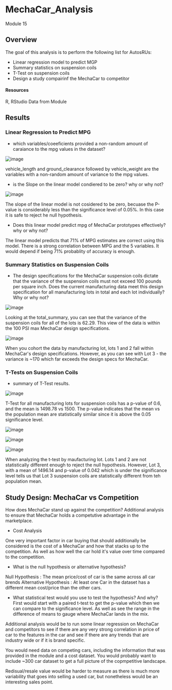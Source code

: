 # MechaCar_Analysis
Module 15

## Overview
The goal of this analysis is to perform the following list for AutosRUs:
- Linear regression model to predict MGP
- Summary statistics on suspension coils
- T-Test on suspension coils
- Design a study compairinf the MechaCar to competitor

#### Resources
R, RStudio
Data from Module


## Results
### Linear Regression to Predict MPG

- which variables/coeeficients provided a non-random amount of caraiance to the mpg values in the dataset?

![image](https://user-images.githubusercontent.com/94019661/161610216-1847361b-c78b-4340-b2b3-24f0cc352c53.png)

vehicle_length and ground_clearance followed by vehicle_weight are the variables with a non-random amount of variance to the mpg values. 

- is the Slope on the linear model condiered to be zero? why or why not?

![image](https://user-images.githubusercontent.com/94019661/161610233-22296f60-fa94-46b5-8b77-1857b0a53b79.png)

The slope of the linear model is not cosidered to be zero, becuase the P-value is considerably less than the significance level of 0.05%. In this case it is safe to reject he null hypothesis.

- Does this linear model predict mpg of MechaCar prototypes effectively? why or why not?

The linear model predicts that 71% of MPG estimates are correct using this model. There is a strong correlation between MPG and the 5 variables. It would depend if being 71% probablity of accuracy is enough. 


### Summary Statistics on Suspension Coils

- The design specifications for the MechaCar suspension coils dictate that the variance of the suspension coils must not exceed 100 pounds per square inch. Does the current manufacturing data meet this design specification for all manufacturing lots in total and each lot individually? Why or why not?

![image](https://user-images.githubusercontent.com/94019661/161610293-647f02d9-7deb-4b0e-9ee3-3424017538ac.png)

Looking at the total_summary, you can see that the variance of the suspension coils for all of the lots is 62.29. This view of the data is within the 100 PSI max MechaCar design specifications. 

![image](https://user-images.githubusercontent.com/94019661/161610323-47e53d0d-5a37-48c3-9860-d9da0956dbfc.png)

When you cohort the data by manufacturing lot, lots 1 and 2 fall within MechaCar's design specifications. However, as you can see with Lot 3 - the variance is ~170 which far exceeds the design specs for MechaCar.


### T-Tests on Suspension Coils

- summary of T-Test results.

![image](https://user-images.githubusercontent.com/94019661/161610351-3071c991-6f44-4276-ba91-3798ae756211.png)

T-Test for all manufacturing lots for suspension coils has a p-value of 0.6, and the mean is 1498.78 vs 1500. The p-value indicates that the mean vs the population mean are statistically similar since it is above the 0.05 significance level.

![image](https://user-images.githubusercontent.com/94019661/161610371-f1b5c017-0a73-436b-b93f-22c2389644b8.png)

![image](https://user-images.githubusercontent.com/94019661/161610382-47c4a0fc-dd79-4ec5-8aeb-ebe40dde6fbf.png)

![image](https://user-images.githubusercontent.com/94019661/161610399-7d6efac4-c2d4-4e05-ab28-e10366ceb123.png)

When analyzing the t-test by maufacturing lot. Lots 1 and 2 are not statistically different enough to reject the null hypothesis. However, Lot 3, with a mean of 1496.14 and p-value of 0.042 which is under the significance level tells us that Lot 3 suspension coils are statistically different from teh population mean.


## Study Design: MechaCar vs Competition

How does MechaCar stand up against the competition? Additional analysis to ensure that MechaCar holds a competutive advantage in the marketplace.

- Cost Analysis

One very important factor in car buying that should additionally be considered is the cost of a MechaCar and how that stacks up to the competition. As well as how well the car hold it's value over time compared to the competition.

- What is the null hypothesis or alternative hypothesis?

Null Hypothesis : The mean price/cost of car is the same across all car brends
Alternative Hypothesis : At least one Car in the dataset has a different mean cost/price than the other cars.

- What statistical test would you use to test the hypothesis? And why?
First would start with a paired t-test to get the p-value which then we can compare to the significance level. As well as see the range in the difference of means to gauge where MechaCar lands in the mix.

Additional analysis would be to run some linear regression on MechaCar and competitors to see if there are any very strong correlation in price of car to the features in the car and see if there are any trends that are industry wide or if it is brand specific.

You would need data on competing cars, including the information that was provided in the module and a cost dataset. You would probably want to include ~300 car dataset to get a full picture of the copmpetitive landscape.

Redisual/resale value would be harder to measure as there is much more variability that goes into selling a used car, but nonetheless would be an interesting sales point.


